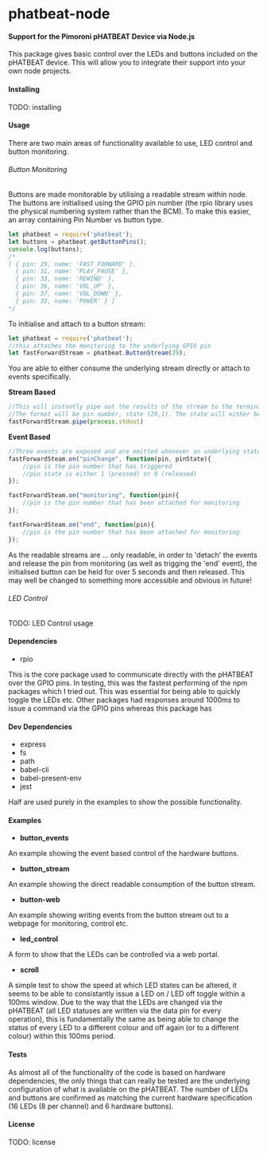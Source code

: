 # phatbeat-node
#### Support for the Pimoroni pHATBEAT Device via Node.js

This package gives basic control over the LEDs and buttons included on the pHATBEAT device. This will allow you to integrate their support into your own node projects.

#### Installing

TODO: installing

#### Usage

There are two main areas of functionality available to use, LED control and button monitoring.

###### Button Monitoring

Buttons are made monitorable by utilising a readable stream within node. The buttons are initialised using the GPIO pin number (the rpio library uses the physical numbering system rather than the BCM). To make this easier, an array containing Pin Number vs button type.

```javascript
let phatbeat = require('phatbeat');
let buttons = phatbeat.getButtonPins();
console.log(buttons);
/*
[ { pin: 29, name: 'FAST_FORWARD' },
  { pin: 31, name: 'PLAY_PAUSE' },
  { pin: 33, name: 'REWIND' },
  { pin: 36, name: 'VOL_UP' },
  { pin: 37, name: 'VOL_DOWN' },
  { pin: 32, name: 'POWER' } ]
*/
```

To initialise and attach to a button stream:

```javascript
let phatbeat = require('phatbeat');
//this attaches the monitoring to the underlying GPIO pin
let fastForwardStream = phatbeat.ButtonStream(29);
```
You are able to either consume the underlying stream directly or attach to events specifically.

**Stream Based**

```javascript
//This will instantly pipe out the results of the stream to the terminal window.
//The format will be pin number, state (29,1). The state will either be 1 (pressed) or 0 (released)
fastForwardStream.pipe(process.stdout)
```

**Event Based**

```javascript
//Three events are exposed and are emitted whenever an underlying state change is detected
fastForwardSteam.on("pinChange", function(pin, pinState){
    //pin is the pin number that has triggered
    //pin state is either 1 (pressed) or 0 (released)
});

fastForwardSteam.on("monitoring", function(pin){
    //pin is the pin number that has been attached for monitoring
});

fastForwardSteam.on("end", function(pin){
    //pin is the pin number that has been attached for monitoring
});
```

As the readable streams are ... only readable, in order to 'detach' the events and release the pin from monitoring (as well as trigging the 'end' event), the initialised button can be held for over 5 seconds and then released. This may well be changed to something more accessible and obvious in future!

###### LED Control

TODO: LED Control usage

#### Dependencies

- rpio

This is the core package used to communicate directly with the pHATBEAT over the GPIO pins. In testing, this was the fastest performing of the npm packages which I tried out. This was essential for being able to quickly toggle the LEDs etc. Other packages had responses around 1000ms to issue a command via the GPIO pins whereas this package has 

#### Dev Dependencies

- express
- fs
- path
- babel-cli
- babel-present-env
- jest

Half are used purely in the examples to show the possible functionality.

#### Examples

- **button_events**

An example showing the event based control of the hardware buttons.

- **button_stream**

An example showing the direct readable consumption of the button stream.

- **button-web**

An example showing writing events from the button stream out to a webpage for monitoring, control etc.

- **led_control**

A form to show that the LEDs can be controlled via a web portal.

- **scroll**

A simple test to show the speed at which LED states can be altered, it seems to be able to consistantly issue a LED on / LED off toggle within a 100ms window. Due to the way that the LEDs are changed via the pHATBEAT (all LED statuses are written via the data pin for every operation), this is fundamentally the same as being able to change the status of every LED to a different colour and off again (or to a different colour) within this 100ms period.

#### Tests

As almost all of the functionality of the code is based on hardware dependencies, the only things that can really be tested are the underlying configuration of what is available on the pHATBEAT. The number of LEDs and buttons are confirmed as matching the current hardware specification (16 LEDs (8 per channel) and 6 hardware buttons).

#### License

TODO: license
